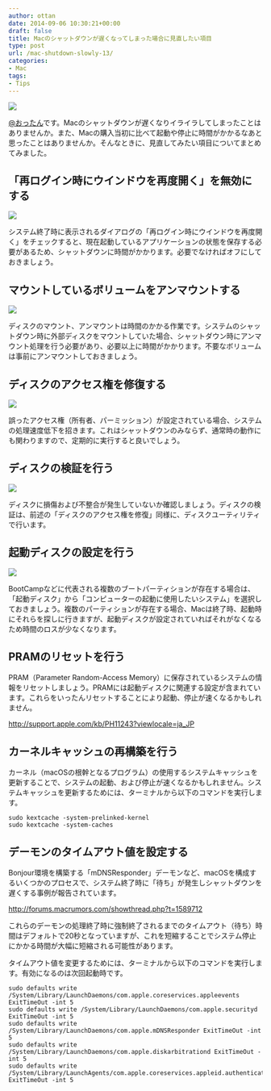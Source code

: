 ```yaml
---
author: ottan
date: 2014-09-06 10:30:21+00:00
draft: false
title: Macのシャットダウンが遅くなってしまった場合に見直したい項目
type: post
url: /mac-shutdown-slowly-13/
categories:
- Mac
tags:
- Tips
---
```


![](/images/2014/09/140906-540ad02714260.jpg)






[@おったん](https://twitter.com/ottanxyz)です。Macのシャットダウンが遅くなりイライラしてしまったことはありませんか。また、Macの購入当初に比べて起動や停止に時間がかかるなあと思ったことはありませんか。そんなときに、見直してみたい項目についてまとめてみました。





## 「再ログイン時にウインドウを再度開く」を無効にする





![](/images/2014/09/140906-540ad02b209d5.png)






システム終了時に表示されるダイアログの「再ログイン時にウインドウを再度開く」をチェックすると、現在起動しているアプリケーションの状態を保存する必要があるため、シャットダウンに時間がかかります。必要でなければオフにしておきましょう。





## マウントしているボリュームをアンマウントする





![](/images/2014/09/140906-540ad02bc27ae.png)






ディスクのマウント、アンマウントは時間のかかる作業です。システムのシャットダウン時に外部ディスクをマウントしていた場合、シャットダウン時にアンマウント処理を行う必要があり、必要以上に時間がかかります。不要なボリュームは事前にアンマウントしておきましょう。





## ディスクのアクセス権を修復する





![](/images/2014/09/140906-540ad027dc975.png)






誤ったアクセス権（所有者、パーミッション）が設定されている場合、システムの処理速度低下を招きます。これはシャットダウンのみならず、通常時の動作にも関わりますので、定期的に実行すると良いでしょう。





## ディスクの検証を行う





![](/images/2014/09/140906-540ad028ac416.png)






ディスクに損傷および不整合が発生していないか確認しましょう。ディスクの検証は、前述の「ディスクのアクセス権を修復」同様に、ディスクユーティリティで行います。





## 起動ディスクの設定を行う





![](/images/2014/09/140906-540ad029833e0.png)






BootCampなどに代表される複数のブートパーティションが存在する場合は、「起動ディスク」から「コンピューターの起動に使用したいシステム」を選択しておきましょう。複数のパーティションが存在する場合、Macは終了時、起動時にそれらを探しに行きますが、起動ディスクが設定されていればそれがなくなるため時間のロスが少なくなります。





## PRAMのリセットを行う





PRAM（Parameter Random-Access Memory）に保存されているシステムの情報をリセットしましょう。PRAMには起動ディスクに関連する設定が含まれています。これらをいったんリセットすることにより起動、停止が速くなるかもしれません。



http://support.apple.com/kb/PH11243?viewlocale=ja_JP



## カーネルキャッシュの再構築を行う





カーネル（macOSの根幹となるプログラム）の使用するシステムキャッシュを更新することで、システムの起動、および停止が速くなるかもしれません。システムキャッシュを更新するためには、ターミナルから以下のコマンドを実行します。




    
    sudo kextcache -system-prelinked-kernel
    sudo kextcache -system-caches





## デーモンのタイムアウト値を設定する





Bonjour環境を構築する「mDNSResponder」デーモンなど、macOSを構成するいくつかのプロセスで、システム終了時に「待ち」が発生しシャットダウンを遅くする事例が報告されています。



http://forums.macrumors.com/showthread.php?t=1589712



これらのデーモンの処理終了時に強制終了されるまでのタイムアウト（待ち）時間はデフォルトで20秒となっていますが、これを短縮することでシステム停止にかかる時間が大幅に短縮される可能性があります。





タイムアウト値を変更するためには、ターミナルから以下のコマンドを実行します。有効になるのは次回起動時です。




    
    sudo defaults write /System/Library/LaunchDaemons/com.apple.coreservices.appleevents ExitTimeOut -int 5
    sudo defaults write /System/Library/LaunchDaemons/com.apple.securityd ExitTimeOut -int 5
    sudo defaults write /System/Library/LaunchDaemons/com.apple.mDNSResponder ExitTimeOut -int 5
    sudo defaults write /System/Library/LaunchDaemons/com.apple.diskarbitrationd ExitTimeOut -int 5
    sudo defaults write /System/Library/LaunchAgents/com.apple.coreservices.appleid.authentication ExitTimeOut -int 5
